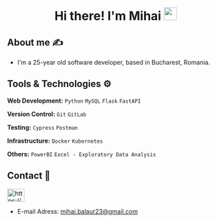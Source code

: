 <h1 align="center"> 
    Hi there! I'm Mihai <img src="https://media.giphy.com/media/hvRJCLFzcasrR4ia7z/giphy.gif" width="30px">
</h1>

## About me ✍️
-  I'm a 25-year old software developer, based in Bucharest, Romania.

<!--
-  In my free time, I enjoy hitting the gym 💪🏽
-  I enjoy watching horror movies 🎬
-->

## Tools & Technologies ⚙

**Web Development:** `Python` `MySQL` `Flask` `FastAPI`
 
**Version Control:** `Git` `GitLab`

**Testing:** `Cypress` `Postman` 

**Infrastructure:** `Docker` `Kubernetes`

**Others:** `PowerBI` `Excel - Exploratory Data Analysis`

## Contact 📧
<p align="left">
    <a href="https://www.linkedin.com/in/mihaibalaur/" target="blank">
        <img align="center" src="https://raw.githubusercontent.com/rahuldkjain/github-profile-readme-generator/master/src/images/icons/Social/linked-in-alt.svg"
            alt="https://www.linkedin.com/in/mihaibalaur/" height="30" width="40" />
    </a>
</p>

-  E-mail Adress: mihai.balaur23@gmail.com
